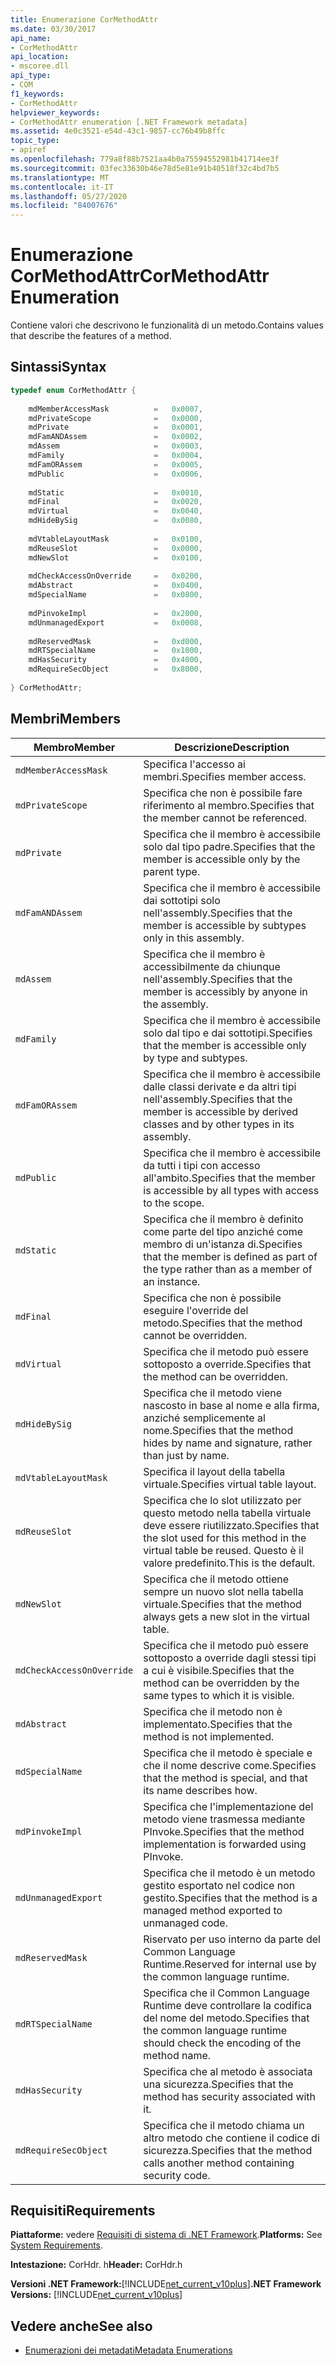 ```yaml
---
title: Enumerazione CorMethodAttr
ms.date: 03/30/2017
api_name:
- CorMethodAttr
api_location:
- mscoree.dll
api_type:
- COM
f1_keywords:
- CorMethodAttr
helpviewer_keywords:
- CorMethodAttr enumeration [.NET Framework metadata]
ms.assetid: 4e0c3521-e54d-43c1-9857-cc76b49b8ffc
topic_type:
- apiref
ms.openlocfilehash: 779a8f88b7521aa4b0a75594552981b41714ee3f
ms.sourcegitcommit: 03fec33630b46e78d5e81e91b40518f32c4bd7b5
ms.translationtype: MT
ms.contentlocale: it-IT
ms.lasthandoff: 05/27/2020
ms.locfileid: "84007676"
---
```

# <a name="cormethodattr-enumeration"></a><span data-ttu-id="f72b1-102">Enumerazione CorMethodAttr</span><span class="sxs-lookup"><span data-stu-id="f72b1-102">CorMethodAttr Enumeration</span></span>
<span data-ttu-id="f72b1-103">Contiene valori che descrivono le funzionalità di un metodo.</span><span class="sxs-lookup"><span data-stu-id="f72b1-103">Contains values that describe the features of a method.</span></span>  
  
## <a name="syntax"></a><span data-ttu-id="f72b1-104">Sintassi</span><span class="sxs-lookup"><span data-stu-id="f72b1-104">Syntax</span></span>  
  
```cpp  
typedef enum CorMethodAttr {  
  
    mdMemberAccessMask          =   0x0007,  
    mdPrivateScope              =   0x0000,  
    mdPrivate                   =   0x0001,  
    mdFamANDAssem               =   0x0002,  
    mdAssem                     =   0x0003,  
    mdFamily                    =   0x0004,  
    mdFamORAssem                =   0x0005,  
    mdPublic                    =   0x0006,  
  
    mdStatic                    =   0x0010,  
    mdFinal                     =   0x0020,  
    mdVirtual                   =   0x0040,  
    mdHideBySig                 =   0x0080,  
  
    mdVtableLayoutMask          =   0x0100,  
    mdReuseSlot                 =   0x0000,  
    mdNewSlot                   =   0x0100,  
  
    mdCheckAccessOnOverride     =   0x0200,  
    mdAbstract                  =   0x0400,  
    mdSpecialName               =   0x0800,  
  
    mdPinvokeImpl               =   0x2000,  
    mdUnmanagedExport           =   0x0008,  
  
    mdReservedMask              =   0xd000,  
    mdRTSpecialName             =   0x1000,  
    mdHasSecurity               =   0x4000,  
    mdRequireSecObject          =   0x8000,  
  
} CorMethodAttr;  
```  
  
## <a name="members"></a><span data-ttu-id="f72b1-105">Membri</span><span class="sxs-lookup"><span data-stu-id="f72b1-105">Members</span></span>  
  
|<span data-ttu-id="f72b1-106">Membro</span><span class="sxs-lookup"><span data-stu-id="f72b1-106">Member</span></span>|<span data-ttu-id="f72b1-107">Descrizione</span><span class="sxs-lookup"><span data-stu-id="f72b1-107">Description</span></span>|  
|------------|-----------------|  
|`mdMemberAccessMask`|<span data-ttu-id="f72b1-108">Specifica l'accesso ai membri.</span><span class="sxs-lookup"><span data-stu-id="f72b1-108">Specifies member access.</span></span>|  
|`mdPrivateScope`|<span data-ttu-id="f72b1-109">Specifica che non è possibile fare riferimento al membro.</span><span class="sxs-lookup"><span data-stu-id="f72b1-109">Specifies that the member cannot be referenced.</span></span>|  
|`mdPrivate`|<span data-ttu-id="f72b1-110">Specifica che il membro è accessibile solo dal tipo padre.</span><span class="sxs-lookup"><span data-stu-id="f72b1-110">Specifies that the member is accessible only by the parent type.</span></span>|  
|`mdFamANDAssem`|<span data-ttu-id="f72b1-111">Specifica che il membro è accessibile dai sottotipi solo nell'assembly.</span><span class="sxs-lookup"><span data-stu-id="f72b1-111">Specifies that the member is accessible by subtypes only in this assembly.</span></span>|  
|`mdAssem`|<span data-ttu-id="f72b1-112">Specifica che il membro è accessibilmente da chiunque nell'assembly.</span><span class="sxs-lookup"><span data-stu-id="f72b1-112">Specifies that the member is accessibly by anyone in the assembly.</span></span>|  
|`mdFamily`|<span data-ttu-id="f72b1-113">Specifica che il membro è accessibile solo dal tipo e dai sottotipi.</span><span class="sxs-lookup"><span data-stu-id="f72b1-113">Specifies that the member is accessible only by type and subtypes.</span></span>|  
|`mdFamORAssem`|<span data-ttu-id="f72b1-114">Specifica che il membro è accessibile dalle classi derivate e da altri tipi nell'assembly.</span><span class="sxs-lookup"><span data-stu-id="f72b1-114">Specifies that the member is accessible by derived classes and by other types in its assembly.</span></span>|  
|`mdPublic`|<span data-ttu-id="f72b1-115">Specifica che il membro è accessibile da tutti i tipi con accesso all'ambito.</span><span class="sxs-lookup"><span data-stu-id="f72b1-115">Specifies that the member is accessible by all types with access to the scope.</span></span>|  
|`mdStatic`|<span data-ttu-id="f72b1-116">Specifica che il membro è definito come parte del tipo anziché come membro di un'istanza di.</span><span class="sxs-lookup"><span data-stu-id="f72b1-116">Specifies that the member is defined as part of the type rather than as a member of an instance.</span></span>|  
|`mdFinal`|<span data-ttu-id="f72b1-117">Specifica che non è possibile eseguire l'override del metodo.</span><span class="sxs-lookup"><span data-stu-id="f72b1-117">Specifies that the method cannot be overridden.</span></span>|  
|`mdVirtual`|<span data-ttu-id="f72b1-118">Specifica che il metodo può essere sottoposto a override.</span><span class="sxs-lookup"><span data-stu-id="f72b1-118">Specifies that the method can be overridden.</span></span>|  
|`mdHideBySig`|<span data-ttu-id="f72b1-119">Specifica che il metodo viene nascosto in base al nome e alla firma, anziché semplicemente al nome.</span><span class="sxs-lookup"><span data-stu-id="f72b1-119">Specifies that the method hides by name and signature, rather than just by name.</span></span>|  
|`mdVtableLayoutMask`|<span data-ttu-id="f72b1-120">Specifica il layout della tabella virtuale.</span><span class="sxs-lookup"><span data-stu-id="f72b1-120">Specifies virtual table layout.</span></span>|  
|`mdReuseSlot`|<span data-ttu-id="f72b1-121">Specifica che lo slot utilizzato per questo metodo nella tabella virtuale deve essere riutilizzato.</span><span class="sxs-lookup"><span data-stu-id="f72b1-121">Specifies that the slot used for this method in the virtual table be reused.</span></span> <span data-ttu-id="f72b1-122">Questo è il valore predefinito.</span><span class="sxs-lookup"><span data-stu-id="f72b1-122">This is the default.</span></span>|  
|`mdNewSlot`|<span data-ttu-id="f72b1-123">Specifica che il metodo ottiene sempre un nuovo slot nella tabella virtuale.</span><span class="sxs-lookup"><span data-stu-id="f72b1-123">Specifies that the method always gets a new slot in the virtual table.</span></span>|  
|`mdCheckAccessOnOverride`|<span data-ttu-id="f72b1-124">Specifica che il metodo può essere sottoposto a override dagli stessi tipi a cui è visibile.</span><span class="sxs-lookup"><span data-stu-id="f72b1-124">Specifies that the method can be overridden by the same types to which it is visible.</span></span>|  
|`mdAbstract`|<span data-ttu-id="f72b1-125">Specifica che il metodo non è implementato.</span><span class="sxs-lookup"><span data-stu-id="f72b1-125">Specifies that the method is not implemented.</span></span>|  
|`mdSpecialName`|<span data-ttu-id="f72b1-126">Specifica che il metodo è speciale e che il nome descrive come.</span><span class="sxs-lookup"><span data-stu-id="f72b1-126">Specifies that the method is special, and that its name describes how.</span></span>|  
|`mdPinvokeImpl`|<span data-ttu-id="f72b1-127">Specifica che l'implementazione del metodo viene trasmessa mediante PInvoke.</span><span class="sxs-lookup"><span data-stu-id="f72b1-127">Specifies that the method implementation is forwarded using PInvoke.</span></span>|  
|`mdUnmanagedExport`|<span data-ttu-id="f72b1-128">Specifica che il metodo è un metodo gestito esportato nel codice non gestito.</span><span class="sxs-lookup"><span data-stu-id="f72b1-128">Specifies that the method is a managed method exported to unmanaged code.</span></span>|  
|`mdReservedMask`|<span data-ttu-id="f72b1-129">Riservato per uso interno da parte del Common Language Runtime.</span><span class="sxs-lookup"><span data-stu-id="f72b1-129">Reserved for internal use by the common language runtime.</span></span>|  
|`mdRTSpecialName`|<span data-ttu-id="f72b1-130">Specifica che il Common Language Runtime deve controllare la codifica del nome del metodo.</span><span class="sxs-lookup"><span data-stu-id="f72b1-130">Specifies that the common language runtime should check the encoding of the method name.</span></span>|  
|`mdHasSecurity`|<span data-ttu-id="f72b1-131">Specifica che al metodo è associata una sicurezza.</span><span class="sxs-lookup"><span data-stu-id="f72b1-131">Specifies that the method has security associated with it.</span></span>|  
|`mdRequireSecObject`|<span data-ttu-id="f72b1-132">Specifica che il metodo chiama un altro metodo che contiene il codice di sicurezza.</span><span class="sxs-lookup"><span data-stu-id="f72b1-132">Specifies that the method calls another method containing security code.</span></span>|  
  
## <a name="requirements"></a><span data-ttu-id="f72b1-133">Requisiti</span><span class="sxs-lookup"><span data-stu-id="f72b1-133">Requirements</span></span>  
 <span data-ttu-id="f72b1-134">**Piattaforme:** vedere [Requisiti di sistema di .NET Framework](../../get-started/system-requirements.md).</span><span class="sxs-lookup"><span data-stu-id="f72b1-134">**Platforms:** See [System Requirements](../../get-started/system-requirements.md).</span></span>  
  
 <span data-ttu-id="f72b1-135">**Intestazione:** CorHdr. h</span><span class="sxs-lookup"><span data-stu-id="f72b1-135">**Header:** CorHdr.h</span></span>  
  
 <span data-ttu-id="f72b1-136">**Versioni .NET Framework:**[!INCLUDE[net_current_v10plus](../../../../includes/net-current-v10plus-md.md)]</span><span class="sxs-lookup"><span data-stu-id="f72b1-136">**.NET Framework Versions:** [!INCLUDE[net_current_v10plus](../../../../includes/net-current-v10plus-md.md)]</span></span>  
  
## <a name="see-also"></a><span data-ttu-id="f72b1-137">Vedere anche</span><span class="sxs-lookup"><span data-stu-id="f72b1-137">See also</span></span>

- [<span data-ttu-id="f72b1-138">Enumerazioni dei metadati</span><span class="sxs-lookup"><span data-stu-id="f72b1-138">Metadata Enumerations</span></span>](metadata-enumerations.md)
